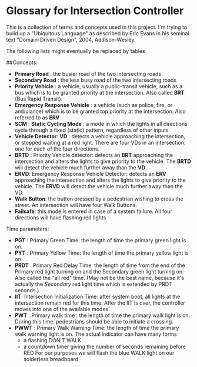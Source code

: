 # Glossary for Intersection Controller
This is a collection of terms and concepts used in this project.  I'm
trying to build up a "Ubiquitous Language" as described by Eric Evans
in his seminal text "Domain-Driven Design", 2004, Addison-Wesley.

The following lists might eventually be replaced by tables

##Concepts:


- **Primary Road** : the busier road of the two intersecting roads
- **Secondary Road** : the less busy road of the two intersecting
  roads
- **Priority Vehicle** : a vehicle, usually a public-transit vehicle,
  such as a bus which is to be granted priority at the intersection.
  Also called **BRT** (Bus Rapid Transit).
- **Emergency Response Vehicle** : a vehicle (such as police, fire, or
  ambulance) which is to be granted top priority at the intersection.
  Also referred to as **ERV**
- **SCM** : **Static Cycling Mode** : a mode in which the lights in
  all directions cycle through a fixed (static) pattern, regardless of
  other inputs
- **Vehicle Detector**: **VD** : detects a vehicle approaching the
  intersection, or stopped waiting at a red light.  There are four VDs
  in an intersection: one for each of the four directions.
- **BRTD** : Priority Vehicle detector: detects an **BRT** approaching
  the intersection and alters the lights to give priority to the
  vehicle.  The **BRTD** will detect the vehicle much further away
  than the **VD**.
- **ERVD**: Emergency Response Vehicle Detector: detects an **ERV**
  approaching the intersection and alters the lights to give priority
  to the vehicle.  The **ERVD** will detect the vehicle much further
  away than the VD.
- **Walk Button**: the button pressed by a pedestrian wishing to cross
  the street.  An intersection will have four Walk Buttons.
- **Failsafe**: this mode is entered in case of a system failure.  All
  four directions will have flashing red lights

Time parameters:


- **PGT** : Primary Green Time: the length of time the primary green
  light is on.
- **PYT** : Primary Yellow Time: the length of time the primary yellow
  light is on
- **PRDT** : Primary Red Delay Time: the length of time from the end
  of the Primary red light turning on and the Secondary green light
  turning on.  Also called the "all red" time.  (May not be the best
  name, because it's actually the <i>Secondary</i> red light time
  which is extended by PRDT seconds.)
- **IIT**: Intersection Initialization Time: after system boot, all lights
  at the intersection remain red for this time.  After the IIT is
  over, the controller moves into one of the available modes.
- **PWT** : Primary walk time : the length of time the primary walk light
  is on.  During this time, pedestrians should be able to initiate a
  crossing.
- **PWWT** : Primary Walk Warning Time: the length of time the primary
  walk warning light is on.  The actual indicator can have many forms
  - a flashing DON'T WALK
  - a countdown timer giving the number of seconds remaining before
  RED For our purposes we will flash the blue WALK light on our
  solderless breadboard
